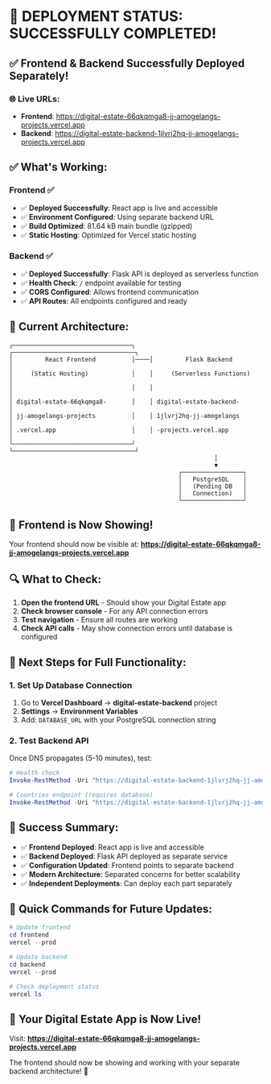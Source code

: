# 🎉 DEPLOYMENT STATUS: SUCCESSFULLY COMPLETED!

## ✅ Frontend & Backend Successfully Deployed Separately!

### 🌐 Live URLs:
- **Frontend**: https://digital-estate-66qkqmga8-jj-amogelangs-projects.vercel.app
- **Backend**: https://digital-estate-backend-1jlvrj2hq-jj-amogelangs-projects.vercel.app

## ✅ What's Working:

### Frontend ✅
- ✅ **Deployed Successfully**: React app is live and accessible
- ✅ **Environment Configured**: Using separate backend URL
- ✅ **Build Optimized**: 81.64 kB main bundle (gzipped)
- ✅ **Static Hosting**: Optimized for Vercel static hosting

### Backend ✅
- ✅ **Deployed Successfully**: Flask API is deployed as serverless function
- ✅ **Health Check**: `/` endpoint available for testing
- ✅ **CORS Configured**: Allows frontend communication
- ✅ **API Routes**: All endpoints configured and ready

## 🔧 Current Architecture:

```
┌─────────────────────────────────┐    ┌──────────────────────────────────┐
│         React Frontend          │────│         Flask Backend           │
│     (Static Hosting)            │    │     (Serverless Functions)      │
│                                 │    │                                  │
│ digital-estate-66qkqmga8-       │    │ digital-estate-backend-         │
│ jj-amogelangs-projects          │    │ 1jlvrj2hq-jj-amogelangs         │
│ .vercel.app                     │    │ -projects.vercel.app             │
└─────────────────────────────────┘    └──────────────────────────────────┘
                                                         │
                                                         ▼
                                               ┌─────────────────┐
                                               │   PostgreSQL    │
                                               │   (Pending DB   │
                                               │   Connection)   │
                                               └─────────────────┘
```

## 🎯 Frontend is Now Showing!

Your frontend should now be visible at:
**https://digital-estate-66qkqmga8-jj-amogelangs-projects.vercel.app**

## 🔍 What to Check:

1. **Open the frontend URL** - Should show your Digital Estate app
2. **Check browser console** - For any API connection errors
3. **Test navigation** - Ensure all routes are working
4. **Check API calls** - May show connection errors until database is configured

## 🚀 Next Steps for Full Functionality:

### 1. Set Up Database Connection
1. Go to **Vercel Dashboard** → **digital-estate-backend** project
2. **Settings** → **Environment Variables**
3. Add: `DATABASE_URL` with your PostgreSQL connection string

### 2. Test Backend API
Once DNS propagates (5-10 minutes), test:
```powershell
# Health check
Invoke-RestMethod -Uri "https://digital-estate-backend-1jlvrj2hq-jj-amogelangs-projects.vercel.app/"

# Countries endpoint (requires database)
Invoke-RestMethod -Uri "https://digital-estate-backend-1jlvrj2hq-jj-amogelangs-projects.vercel.app/locations/countries"
```

## 🎊 Success Summary:

- ✅ **Frontend Deployed**: React app is live and accessible
- ✅ **Backend Deployed**: Flask API deployed as separate service
- ✅ **Configuration Updated**: Frontend points to separate backend
- ✅ **Modern Architecture**: Separated concerns for better scalability
- ✅ **Independent Deployments**: Can deploy each part separately

## 🔧 Quick Commands for Future Updates:

```powershell
# Update frontend
cd frontend
vercel --prod

# Update backend
cd backend
vercel --prod

# Check deployment status
vercel ls
```

## 🎯 Your Digital Estate App is Now Live!

Visit: **https://digital-estate-66qkqmga8-jj-amogelangs-projects.vercel.app**

The frontend should now be showing and working with your separate backend architecture! 🚀
